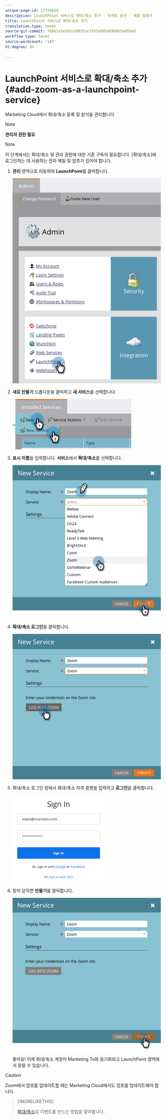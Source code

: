 ```yaml
---
unique-page-id: 17728028
description: LaunchPoint 서비스로 확대/축소 추가 - 마케팅 문서 - 제품 설명서
title: LaunchPoint 서비스로 확대/축소 추가
translation-type: tm+mt
source-git-commit: 78961a3e163ce903facf955a9dda6909b5e85bad
workflow-type: tm+mt
source-wordcount: '147'
ht-degree: 0%

---
```



# LaunchPoint 서비스로 확대/축소 추가 {#add-zoom-as-a-launchpoint-service}

Marketing Cloud에서 확대/축소 등록 및 참석을 관리합니다.

>[!NOTE]
>
>**관리자 권한 필요**

>[!NOTE]
>
>이 단계에서는 확대/축소 및 관리 권한에 대한 기존 구독이 필요합니다. [확대/축소]에 로그인하는 데 사용하는 전자 메일 및 암호가 있어야 합니다.

1. **관리** 영역으로 이동하여 **LaunchPoint**&#x200B;를 클릭합니다.

   ![](assets/launchpoint.png)

1. **새로 만들기** 드롭다운을 클릭하고 **새 서비스**&#x200B;를 선택합니다.

   ![](assets/newservicelp.png)

1. **표시 이름**&#x200B;을 입력합니다. **서비스**&#x200B;에서 **확대/축소**&#x200B;를 선택합니다.

   ![](assets/newservice-1.png)

1. **확대/축소 로그인**&#x200B;을 클릭합니다.

   ![](assets/login.png)

1. 확대/축소 로그인 창에서 확대/축소 자격 증명을 입력하고 **로그인**&#x200B;을 클릭합니다.

   ![](assets/zoomlogin.png)

1. 창이 닫히면 **만들기**&#x200B;를 클릭합니다.

   ![](assets/create-1.png)

   좋아요! 이제 확대/축소 계정이 Marketing To와 동기화되고 LaunchPoint 영역에서 찾을 수 있습니다.

>[!CAUTION]
>
>Zoom에서 암호를 업데이트할 때는 Marketing Cloud에서도 암호를 업데이트해야 합니다.

>[!MORELIKETHIS]
>
>[확대/축소](/help/marketo/product-docs/demand-generation/events/create-an-event/create-an-event-with-zoom.md)로 이벤트를 만드는 방법을 알아봅니다.
